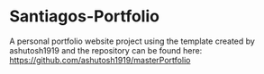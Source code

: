 # Santiagos-Portfolio
A personal portfolio website project using the template created by ashutosh1919 and the repository can be found here: <https://github.com/ashutosh1919/masterPortfolio>
